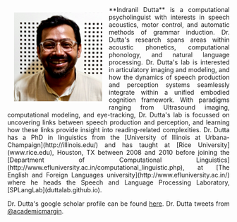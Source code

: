 <div style="text-align: justify">
<div style="float: left">
	    <img align="left" img src="idlab.png" alt="Dr. Dutta" style="width: 200px; display:block; margin:15px"/>
**Indranil Dutta** is a computational psycholinguist with interests in speech acoustics, motor control, and automatic methods of grammar induction. Dr. Dutta's research spans areas within acoustic phonetics, computational phonology, and natural language processing. Dr. Dutta's lab is interested in articulatory imaging and modeling, and how the dynamics of speech production and perception systems seamlessly integrate within a unified embodied cognition framework. With paradigms ranging from Ultrasound imaging, computational modeling, and eye-tracking, Dr. Dutta's lab is focussed on uncovering links between speech production and perception, and learning how these links provide insight into reading-related complexities. Dr. Dutta has a PhD in linguistics from the [University of Illinois at Urbana-Champaign](http://illinois.edu/) and has taught at [Rice University](www.rice.edu), Houston, TX between 2008 and 2010 before joining the [Department of Computational Linguistics](http://www.efluniversity.ac.in/computational_linguistic.php), at [The English and Foreign Languages university](http://www.efluniversity.ac.in/) where he heads the Speech and Language Processing Laboratory, [SPLangLab](duttalab.github.io).

Dr. Dutta's google scholar profile can be found [here](https://scholar.google.co.in/citations?user=i3fWqy4AAAAJ&hl=en). Dr. Dutta tweets from [@academicmargin](https://twitter.com/academicmargin).
